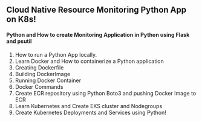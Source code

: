 ## Cloud Native Resource Monitoring Python App on K8s!
#### Python and How to create Monitoring Application in Python using Flask and psutil
1) How to run a Python App locally.
2) Learn Docker and How to containerize a Python application
3) Creating Dockerfile
4) Building DockerImage
5) Running Docker Container
6) Docker Commands
7) Create ECR repository using Python Boto3 and pushing Docker Image to ECR
8) Learn Kubernetes and Create EKS cluster and Nodegroups
9) Create Kubernetes Deployments and Services using Python!
